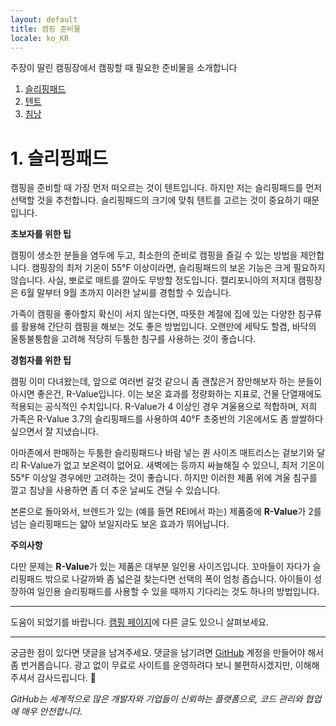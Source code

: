 ```yaml
---
layout: default
title: 캠핑 준비물
locale: ko_KR
---
```


주장이 딸린 캠핑장에서 캠핑할 때 필요한 준비물을 소개합니다

1. [슬리핑패드](#1-슬리핑패드)
1. [텐트](#1-텐트)
1. [침낭](#2-침낭)

# 1. 슬리핑패드

캠핑을 준비할 때 가장 먼저 떠오르는 것이 텐트입니다. 하지만 저는 슬리핑패드를 먼저 선택할 것을 추천합니다. 슬리핑패드의 크기에 맞춰 텐트를 고르는 것이 중요하기 때문입니다.

**초보자를 위한 팁**

캠핑이 생소한 분들을 염두에 두고, 최소한의 준비로 캠핑을 즐길 수 있는 방법을 제안합니다. 캠핑장의 최저 기온이 55°F 이상이라면, 슬리핑패드의 보온 기능은 크게 필요하지 않습니다. 사실, 뽀로로 매트를 깔아도 무방할 정도입니다. 캘리포니아의 저지대 캠핑장은 6월 말부터 9월 초까지 이러한 날씨를 경험할 수 있습니다.

가족이 캠핑을 좋아할지 확신이 서지 않는다면, 따뜻한 계절에 집에 있는 다양한 침구류를 활용해 간단히 캠핑을 해보는 것도 좋은 방법입니다. 오랜만에 세탁도 할겸, 바닥의 울퉁불퉁함을 고려해 적당히 두툼한 침구를 사용하는 것이 좋습니다.

**경험자를 위한 팁**

캠핑 이미 다녀왔는데, 앞으로 여러번 갈것 같으니 좀 괜찮은거 장만해보자 하는 분들이 아시면 좋은건, R-Value입니다. 이는 보온 효과를 정량화하는 지표로, 건물 단열재에도 적용되는 공식적인 수치입니다. R-Value가 4 이상인 경우 겨울용으로 적합하며, 저희 가족은 R-Value 3.7의 슬리핑패드를 사용하여 40°F 초중반의 기온에서도 좀 쌀쌀하다 싶으면서 잘 지냈습니다.

아마존에서 판매하는 두툼한 슬리핑패드나 바람 넣는 퀸 사이즈 매트리스는 겉보기와 달리 R-Value가 없고 보온력이 없어요. 새벽에는 등까지 싸늘해질 수 있으니, 최저 기온이 55°F 이상일 경우에만 고려하는 것이 좋습니다. 하지만 이러한 제품 위에 겨울 침구를 깔고 침낭을 사용하면 좀 더 추운 날씨도 견딜 수 있습니다.

본론으로 돌아와서, 브렌드가 있는 (예를 들면 REI에서 파는) 제품중에 **R-Value**가 2를 넘는 슬리핑패드는 얇아 보일지라도 보온 효과가 뛰어납니다.

**주의사항**

다만 문제는 **R-Value**가 있는 제품은 대부분 일인용 사이즈입니다. 꼬마들이 자다가 슬리핑패드 밖으로 나갈까봐 좀 넓은걸 찾는다면 선택의 폭이 엄청 좁습니다. 아이들이 성장하여 일인용 슬리핑패드를 사용할 수 있을 때까지 기다리는 것도 하나의 방법입니다.


---

도움이 되었기를 바랍니다. [캠핑 페이지](/camping)에 다른 글도 있으니 살펴보세요.

---

궁금한 점이 있다면 댓글을 남겨주세요. 댓글을 남기려면 [GitHub](http://github.com) 계정을 만들어야 해서 좀 번거롭습니다. 광고 없이 무료로 사이트를 운영하려다 보니 불편하시겠지만, 이해해 주셔서 감사드립니다. 🙂

*GitHub는 세계적으로 많은 개발자와 기업들이 신뢰하는 플랫폼으로, 코드 관리와 협업에 매우 안전합니다.*
